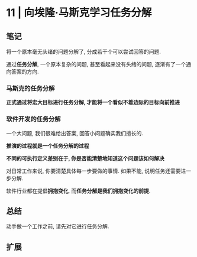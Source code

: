 # 11 | 向埃隆·马斯克学习任务分解

## 笔记

将一个原本毫无头绪的问题分解了, 分成若干个可以尝试回答的问题. 

通过**任务分解**, 一个原本复杂的问题, 甚至看起来没有头绪的问题, 逐渐有了一个通向答案的方向.

### 马斯克的任务分解

**正式通过将宏大目标进行任务分解, 才能将一个看似不着边际的目标向前推进**

### 软件开发的任务分解

一个大问题, 我们很难给出答案, 回答小问题确实我们擅长的.

**推演的过程就是一个任务分解的过程**

**不同的可执行定义差别在于, 你是否能清楚地知道这个问题该如何解决**

对日常工作来说, 你要清楚具体每一步要做的事情. 如果不能, 说明任务还需要进一步分解.

软件行业都在提倡**拥抱变化**, 而**任务分解是我们拥抱变化的前提**.

## 总结

动手做一个工作之前, 请先对它进行任务分解.

## 扩展